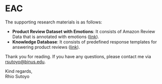 # EAC
The supporting research materials is as follows:
- **Product Review Dataset with Emotions**: It consists of Amazon Review Data that is annotated with emotions ([link](https://github.com/rhiosutoyo/Indonesian-EAC/tree/main/dataset/product-reviews-with-emotions)).
- **Knowledge Database**: It consists of predefined response templates for answering product reviews ([link](https://github.com/rhiosutoyo/Indonesian-EAC/blob/main/dataset/response-templates/predefined_respond_semicolon_delimited.csv)).

Thank you for reading. If you have any questions, please contact me via rsutoyo@binus.edu.

Kind regards,  
Rhio Sutoyo
